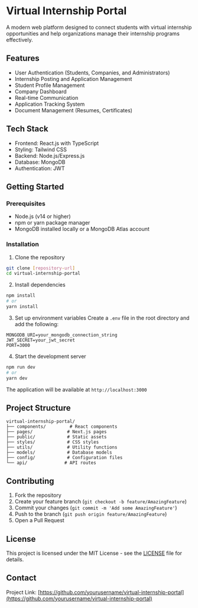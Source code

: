 # Virtual Internship Portal

A modern web platform designed to connect students with virtual internship opportunities and help organizations manage their internship programs effectively.

## Features

- User Authentication (Students, Companies, and Administrators)
- Internship Posting and Application Management
- Student Profile Management
- Company Dashboard
- Real-time Communication
- Application Tracking System
- Document Management (Resumes, Certificates)

## Tech Stack

- Frontend: React.js with TypeScript
- Styling: Tailwind CSS
- Backend: Node.js/Express.js
- Database: MongoDB
- Authentication: JWT

## Getting Started

### Prerequisites

- Node.js (v14 or higher)
- npm or yarn package manager
- MongoDB installed locally or a MongoDB Atlas account

### Installation

1. Clone the repository
```bash
git clone [repository-url]
cd virtual-internship-portal
```

2. Install dependencies
```bash
npm install
# or
yarn install
```

3. Set up environment variables
Create a `.env` file in the root directory and add the following:
```
MONGODB_URI=your_mongodb_connection_string
JWT_SECRET=your_jwt_secret
PORT=3000
```

4. Start the development server
```bash
npm run dev
# or
yarn dev
```

The application will be available at `http://localhost:3000`

## Project Structure

```
virtual-internship-portal/
├── components/         # React components
├── pages/             # Next.js pages
├── public/            # Static assets
├── styles/            # CSS styles
├── utils/             # Utility functions
├── models/            # Database models
├── config/            # Configuration files
└── api/              # API routes
```

## Contributing

1. Fork the repository
2. Create your feature branch (`git checkout -b feature/AmazingFeature`)
3. Commit your changes (`git commit -m 'Add some AmazingFeature'`)
4. Push to the branch (`git push origin feature/AmazingFeature`)
5. Open a Pull Request

## License

This project is licensed under the MIT License - see the [LICENSE](LICENSE) file for details.

## Contact

Project Link: [https://github.com/yourusername/virtual-internship-portal](https://github.com/yourusername/virtual-internship-portal) 